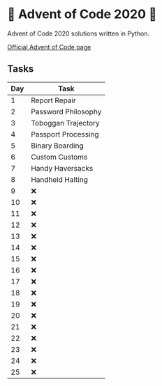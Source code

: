 # 🎄 Advent of Code 2020 🎄

Advent of Code 2020 solutions written in Python.

[Official Advent of Code page](https://adventofcode.com/2020)

## Tasks

| Day | Task                |
| --- | ------------------- |
| 1   | Report Repair       |
| 2   | Password Philosophy |
| 3   | Toboggan Trajectory |
| 4   | Passport Processing |
| 5   | Binary Boarding     |
| 6   | Custom Customs      |
| 7   | Handy Haversacks    |
| 8   | Handheld Halting    |
| 9   | ❌                  |
| 10  | ❌                  |
| 11  | ❌                  |
| 12  | ❌                  |
| 13  | ❌                  |
| 14  | ❌                  |
| 15  | ❌                  |
| 16  | ❌                  |
| 17  | ❌                  |
| 18  | ❌                  |
| 19  | ❌                  |
| 20  | ❌                  |
| 21  | ❌                  |
| 22  | ❌                  |
| 23  | ❌                  |
| 24  | ❌                  |
| 25  | ❌                  |
